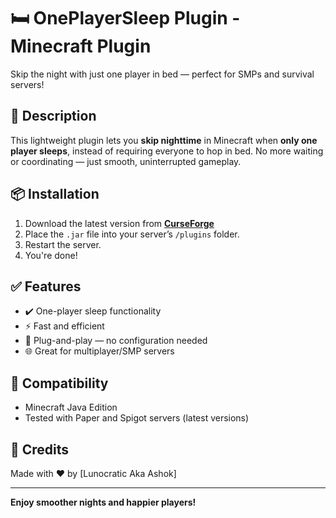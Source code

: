 # 🛏️ OnePlayerSleep Plugin - Minecraft Plugin 

Skip the night with just one player in bed — perfect for SMPs and survival servers!

## 🌙 Description

This lightweight plugin lets you **skip nighttime** in Minecraft when **only one player sleeps**, instead of requiring everyone to hop in bed. No more waiting or coordinating — just smooth, uninterrupted gameplay.

## 📦 Installation

1. Download the latest version from [**CurseForge**](https://www.curseforge.com/minecraft/bukkit-plugins/oneplayersleep-lightweight) <!-- 🔗 Put your CurseForge link here -->
2. Place the `.jar` file into your server’s `/plugins` folder.
3. Restart the server.
4. You're done!


## ✅ Features

- ✔️ One-player sleep functionality
- ⚡ Fast and efficient
- 🔧 Plug-and-play — no configuration needed
- 🌐 Great for multiplayer/SMP servers



## 🧪 Compatibility

- Minecraft Java Edition
- Tested with Paper and Spigot servers (latest versions)

## 🙌 Credits

Made with ❤️ by [Lunocratic Aka Ashok]

---

**Enjoy smoother nights and happier players!**
